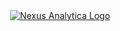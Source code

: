 <div align="center">
  <a href="https://www.nexusanalytica.tech/" target="_blank">
    <img href="https://www.nexusanalytica.tech/" src="https://github.com/user-attachments/assets/f42e000b-e730-4264-9441-6468c8d7012a" alt="Nexus Analytica Logo" style="max-width: 100%; height: auto;">
  </a>
  <br>
</div>
